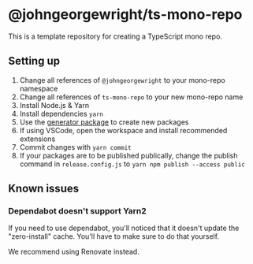 # @johngeorgewright/ts-mono-repo

This is a template repository for creating a TypeScript mono repo.

## Setting up

1. Change all references of `@johngeorgewright` to your mono-repo namespace
1. Change all references of `ts-mono-repo` to your new mono-repo name
1. Install Node.js & Yarn
1. Install dependencies `yarn`
1. Use the [generator package](https://github.com/johngeorgewright/ts-mono-repo/tree/master/packages/generator) to create new packages
1. If using VSCode, open the workspace and install recommended extensions
1. Commit changes with `yarn commit`
1. If your packages are to be published publically, change the publish command in `release.config.js` to `yarn npm publish --access public`

## Known issues

### Dependabot doesn't support Yarn2

If you need to use dependabot, you'll noticed that it doesn't update the "zero-install" cache. You'll have to make sure to do that yourself.

We recommend using Renovate instead.
